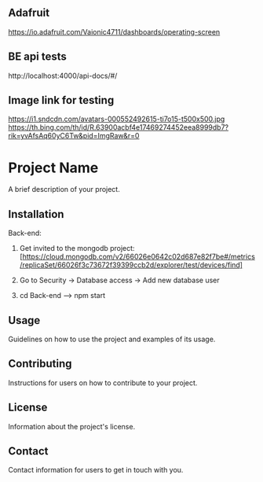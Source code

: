 ## Adafruit
https://io.adafruit.com/Vaionic4711/dashboards/operating-screen
## BE api tests
http://localhost:4000/api-docs/#/

## Image link for testing
https://i1.sndcdn.com/avatars-000552492615-ti7o15-t500x500.jpg
https://th.bing.com/th/id/R.63900acbf4e17469274452eea8999db7?rik=yvAfsAq60yC6Tw&pid=ImgRaw&r=0

# Project Name

A brief description of your project.

## Installation

Back-end: 
1. Get invited to the mongodb project: [https://cloud.mongodb.com/v2/66026e0642c02d687e82f7be#/metrics/replicaSet/66026f3c73672f39399ccb2d/explorer/test/devices/find]

2. Go to Security -> Database access -> Add new database user 
3. cd Back-end --> npm start

## Usage

Guidelines on how to use the project and examples of its usage.

## Contributing

Instructions for users on how to contribute to your project.

## License

Information about the project's license.

## Contact

Contact information for users to get in touch with you.
